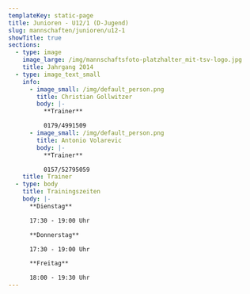 ```yaml
---
templateKey: static-page
title: Junioren - U12/1 (D-Jugend)
slug: mannschaften/junioren/u12-1
showTitle: true
sections:
  - type: image
    image_large: /img/mannschaftsfoto-platzhalter_mit-tsv-logo.jpg
    title: Jahrgang 2014
  - type: image_text_small
    info:
      - image_small: /img/default_person.png
        title: Christian Gollwitzer
        body: |-
          **Trainer**

          0179/4991509
      - image_small: /img/default_person.png
        title: Antonio Volarevic
        body: |-
          **Trainer**

          0157/52795059
    title: Trainer
  - type: body
    title: Trainingszeiten
    body: |-
      **Dienstag**

      17:30 - 19:00 Uhr

      **Donnerstag**

      17:30 - 19:00 Uhr

      **Freitag**

      18:00 - 19:30 Uhr
---
```

